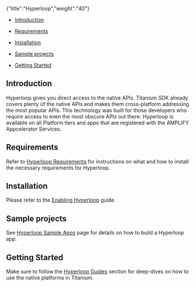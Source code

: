 {"title":"Hyperloop","weight":"40"}

* [Introduction](#Introduction)

* [Requirements](#Requirements)

* [Installation](#Installation)

* [Sample projects](#Sampleprojects)

* [Getting Started](#GettingStarted)


## Introduction

Hyperloop gives you direct access to the native APIs. Titanium SDK already covers plenty of the native APIs and makes them cross-platform addressing the most popular APIs. This technology was built for those developers who require access to even the most obscure APIs out there.
Hyperloop is available on all Platform tiers and apps that are registered with the AMPLIFY Appcelerator Services.

## Requirements

Refer to [Hyperloop Requirements](/docs/appc/Titanium_SDK/Titanium_SDK_Guide/Hyperloop/Hyperloop_Guides/Hyperloop_Requirements/) for instructions on what and how to install the necessary requirements for Hyperloop.

## Installation

Please refer to the [Enabling Hyperloop](/docs/appc/Titanium_SDK/Titanium_SDK_Guide/Hyperloop/Enabling_Hyperloop/) guide.

## Sample projects

See [Hyperloop Sample Apps](/docs/appc/Titanium_SDK/Titanium_SDK_Guide/Hyperloop/Hyperloop_Sample_Apps/) page for details on how to build a Hyperloop app.

## Getting Started

Make sure to follow the [Hyperloop Guides](/docs/appc/Titanium_SDK/Titanium_SDK_Guide/Hyperloop/Hyperloop_Guides/) section for deep-dives on how to use the native platforms in Titanium.
